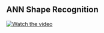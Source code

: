 ## ANN Shape Recognition

[![Watch the video](https://miro.medium.com/max/10912/0*c_3R8AQ7ENzUtHmf)](https://youtu.be/38FSj1YBNrA)
